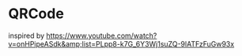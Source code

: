 # QRCode
inspired by https://www.youtube.com/watch?v=onHPipeASdk&amp;list=PLpp8-k7G_6Y3Wj1suZQ-9lATFzFuGw93x
